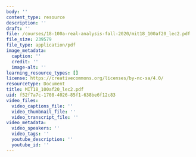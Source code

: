 ```yaml
---
body: ''
content_type: resource
description: ''
draft: ''
file: /courses/18-100a-real-analysis-fall-2020/mit18_100af20_lec2.pdf
file_size: 239579
file_type: application/pdf
image_metadata:
  caption: ''
  credit: ''
  image-alt: ''
learning_resource_types: []
license: https://creativecommons.org/licenses/by-nc-sa/4.0/
resourcetype: Document
title: MIT18_100af20_lec2.pdf
uid: f52f7a7c-1708-4026-85f1-638be6f12c83
video_files:
  video_captions_file: ''
  video_thumbnail_file: ''
  video_transcript_file: ''
video_metadata:
  video_speakers: ''
  video_tags: ''
  youtube_description: ''
  youtube_id: ''
---
```

